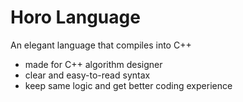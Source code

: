 Horo Language
====
An elegant language that compiles into C++

* made for C++ algorithm designer
* clear and easy-to-read syntax
* keep same logic and get better coding experience

